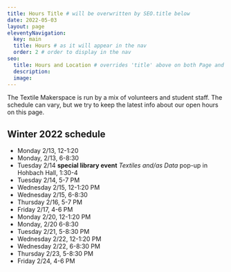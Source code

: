 ```yaml
---
title: Hours Title # will be overwritten by SEO.title below
date: 2022-05-03
layout: page
eleventyNavigation:
  key: main
  title: Hours # as it will appear in the nav
  order: 2 # order to display in the nav
seo:
  title: Hours and Location # overrides 'title' above on both Page and META
  description:
  image:
---
```


The Textile Makerspace is run by a mix of volunteers and student staff. The schedule can vary, but we try to keep the latest info about our open hours on this page.

## Winter 2022 schedule

- Monday 2/13, 12-1:20
- Monday, 2/13, 6-8:30
- Tuesday 2/14 **special library event** *Textiles and/as Data* pop-up in Hohbach Hall, 1:30-4
- Tuesday 2/14, 5-7 PM
- Wednesday 2/15, 12-1:20 PM
- Wednesday 2/15, 6-8:30
- Thursday 2/16, 5-7 PM
- Friday 2/17, 4-6 PM
- Monday 2/20, 12-1:20 PM
- Monday, 2/20 6-8:30
- Tuesday 2/21, 5-8:30 PM 
- Wednesday 2/22, 12-1:20 PM
- Wednesday 2/22, 6-8:30 PM
- Thursday 2/23, 5-8:30 PM
- Friday 2/24, 4-6 PM
